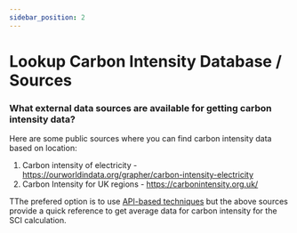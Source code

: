 ```yaml
---
sidebar_position: 2
---
```



# Lookup Carbon Intensity Database / Sources

### What external data sources are available for getting carbon intensity data?​

Here are some public sources where you can find carbon intensity data based on location: 
1. Carbon intensity of electricity - https://ourworldindata.org/grapher/carbon-intensity-electricity
2. Carbon Intensity for UK regions - https://carbonintensity.org.uk/

TThe prefered option is to use [API-based techniques](https://sci-data.greensoftware.foundation/I/APIBased) but the above sources provide a quick reference to get average data for carbon intensity for the SCI calculation.

